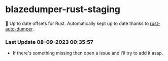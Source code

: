 # blazedumper-rust-staging

🚀 Up to date offsets for Rust. Automatically kept up to date thanks to [rust-auto-dumper](https://github.com/Akandesh/rust-auto-dumper).


### Last Update 08-09-2023 00:35:57
- If there's something missing then open a issue and i'll try to add it asap.